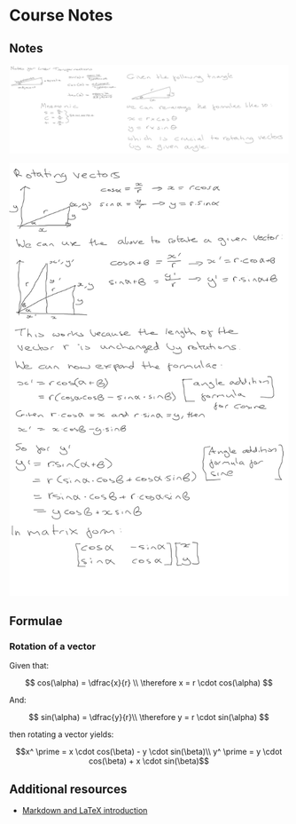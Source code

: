 # Course Notes

## Notes

![Trigonometry Review](1-trig-review-notes.png "Trigonometry Review Notes")

![Rotating Vectors](2-rotating-vectors.png "Rotating Vectors Notes")

## Formulae

### Rotation of a vector

Given that:

$$
cos(\alpha) = \dfrac{x}{r} \\
\therefore x = r \cdot cos(\alpha)
$$

And:

$$
sin(\alpha) = \dfrac{y}{r}\\
\therefore y = r \cdot sin(\alpha)
$$

then rotating a vector yields:

$$x^ \prime = x \cdot cos(\beta) - y \cdot sin(\beta)\\
y^ \prime = y \cdot cos(\beta) + x \cdot sin(\beta)$$

## Additional resources

* [Markdown and LaTeX introduction](https://ashki23.github.io/markdown-latex.html)
